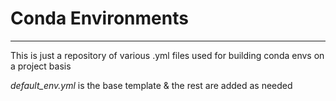 # Conda Environments

---

This is just a repository of various .yml files used for building conda envs on a project basis

*default_env.yml* is the base template & the rest are added as needed


